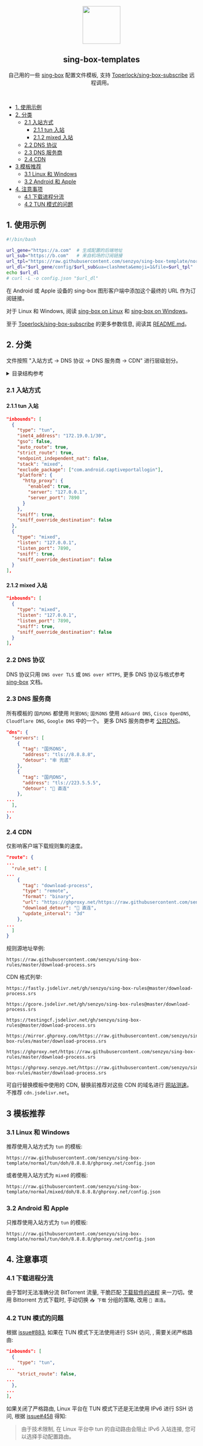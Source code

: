 <p align="center">
    <img src="https://sing-box.sagernet.org/assets/icon.svg" width="100px" align="center" />
    <h2 align="center">sing-box-templates</h2>
    <p align="center">
        自己用的一些 <a href="https://sing-box.sagernet.org/zh/">sing-box</a> 配置文件模板, 支持 <a href="https://github.com/Toperlock/sing-box-subscribe">Toperlock/sing-box-subscribe</a> 远程调用。
    </p>
</p><br />

- [1. 使用示例](#1-使用示例)
- [2. 分类](#2-分类)
  - [2.1 入站方式](#21-入站方式)
    - [2.1.1 tun 入站](#211-tun-入站)
    - [2.1.2 mixed 入站](#212-mixed-入站)
  - [2.2 DNS 协议](#22-dns-协议)
  - [2.3 DNS 服务商](#23-dns-服务商)
  - [2.4 CDN](#24-cdn)
- [3 模板推荐](#3-模板推荐)
  - [3.1 Linux 和 Windows](#31-linux-和-windows)
  - [3.2 Android 和 Apple](#32-android-和-apple)
- [4. 注意事项](#4-注意事项)
  - [4.1 下载进程分流](#41-下载进程分流)
  - [4.2 TUN 模式的问题](#42-tun-模式的问题)

## 1. 使用示例

```bash
#!/bin/bash

url_gene="https://a.com"  # 生成配置的后端地址
url_sub="https://b.com"   # 来自机场的订阅链接
url_tpl="https://raw.githubusercontent.com/senzyo/sing-box-template/normal/tun/dot/8.8.8.8/ghproxy.net/config.json"  # 配置所用模板的地址
url_dl="$url_gene/config/$url_sub&ua=clashmeta&emoji=1&file=$url_tpl"
echo $url_dl
# curl -L -o config.json "$url_dl"
```

在 Android 或 Apple 设备的 sing-box 图形客户端中添加这个最终的 URL 作为订阅链接。

对于 Linux 和 Windows, 阅读 [sing-box on Linux](https://senzyo.net/2024-2/#日常使用) 和 [sing-box on Windows](https://senzyo.net/2024-3/#日常使用)。

至于 [Toperlock/sing-box-subscribe](https://github.com/Toperlock/sing-box-subscribe) 的更多参数信息, 阅读其 [README.md](https://github.com/Toperlock/sing-box-subscribe/blob/main/instructions/README.md)。

## 2. 分类

文件按照 "入站方式 → DNS 协议 → DNS 服务商 → CDN" 进行层级划分。

<details>
<summary>目录结构参考</summary>

```
├── mixed
│   ├── doh
│   │   └── 8.8.8.8
│   │       ├── ghproxy.net
│   │       │   └── config.json
│   │       └── testingcf.jsdelivr.net
│   │           └── config.json
│   └── dot
│       └── 8.8.8.8
│           ├── ghproxy.net
│           │   └── config.json
│           └── testingcf.jsdelivr.net
│               └── config.json
└── tun
    ├── doh
    │   └── 8.8.8.8
    │       ├── ghproxy.net
    │       │   └── config.json
    │       └── testingcf.jsdelivr.net
    │           └── config.json
    └── dot
        └── 8.8.8.8
            ├── ghproxy.net
            │   └── config.json
            └── testingcf.jsdelivr.net
                └── config.json
```

</details>

### 2.1 入站方式

#### 2.1.1 tun 入站

```json
"inbounds": [
  {
    "type": "tun",
    "inet4_address": "172.19.0.1/30",
    "gso": false,
    "auto_route": true,
    "strict_route": true,
    "endpoint_independent_nat": false,
    "stack": "mixed",
    "exclude_package": ["com.android.captiveportallogin"],
    "platform": {
      "http_proxy": {
        "enabled": true,
        "server": "127.0.0.1",
        "server_port": 7890
      }
    },
    "sniff": true,
    "sniff_override_destination": false
  },
  {
    "type": "mixed",
    "listen": "127.0.0.1",
    "listen_port": 7890,
    "sniff": true,
    "sniff_override_destination": false
  }
],
```

#### 2.1.2 mixed 入站

```json
"inbounds": [
  {
    "type": "mixed",
    "listen": "127.0.0.1",
    "listen_port": 7890,
    "sniff": true,
    "sniff_override_destination": false
  }
],
```

### 2.2 DNS 协议

DNS 协议只用 `DNS over TLS` 或 `DNS over HTTPS`, 更多 DNS 协议与格式参考 [sing-box](https://sing-box.sagernet.org/zh/configuration/dns/server/#address) 文档。

### 2.3 DNS 服务商

所有模板的 `国内DNS` 都使用 `阿里DNS`; 
`国外DNS` 使用 `AdGuard DNS`, `Cisco OpenDNS`, `Cloudflare DNS`, `Google DNS` 中的一个。
更多 DNS 服务商参考 [公共DNS](https://senzyo.net/2022-22/)。

```json
"dns": {
  "servers": [
    {
      "tag": "国外DNS",
      "address": "tls://8.8.8.8",
      "detour": "🕸 兜底"
    },
    {
      "tag": "国内DNS",
      "address": "tls://223.5.5.5",
      "detour": "🐢 直连"
    },
...
  ],
...
},
```

### 2.4 CDN

仅影响客户端下载规则集的速度。

```json
"route": {
...
  "rule_set": [
...
    {
      "tag": "download-process",
      "type": "remote",
      "format": "binary",
      "url": "https://ghproxy.net/https://raw.githubusercontent.com/senzyo/sing-box-rules/master/download-process.srs",
      "download_detour": "🐢 直连",
      "update_interval": "3d"
    },
...
  ]
}
```

规则源地址举例: 

```
https://raw.githubusercontent.com/senzyo/sing-box-rules/master/download-process.srs
```

CDN 格式列举:

```
https://fastly.jsdelivr.net/gh/senzyo/sing-box-rules@master/download-process.srs
```

```
https://gcore.jsdelivr.net/gh/senzyo/sing-box-rules@master/download-process.srs
```

```
https://testingcf.jsdelivr.net/gh/senzyo/sing-box-rules@master/download-process.srs
```

```
https://mirror.ghproxy.com/https://raw.githubusercontent.com/senzyo/sing-box-rules/master/download-process.srs
```

```
https://ghproxy.net/https://raw.githubusercontent.com/senzyo/sing-box-rules/master/download-process.srs
```

```
https://ghproxy.senzyo.net/https://raw.githubusercontent.com/senzyo/sing-box-rules/master/download-process.srs
```

可自行替换模板中使用的 CDN, 替换前推荐对这些 CDN 的域名进行 [网站测速](https://www.itdog.cn/http/)。不推荐 `cdn.jsdelivr.net`。

## 3 模板推荐

### 3.1 Linux 和 Windows

推荐使用入站方式为 `tun` 的模板:

```
https://raw.githubusercontent.com/senzyo/sing-box-template/normal/tun/doh/8.8.8.8/ghproxy.net/config.json
```

或者使用入站方式为 `mixed` 的模板:

```
https://raw.githubusercontent.com/senzyo/sing-box-template/normal/mixed/doh/8.8.8.8/ghproxy.net/config.json
```

### 3.2 Android 和 Apple

只推荐使用入站方式为 `tun` 的模板:

```
https://raw.githubusercontent.com/senzyo/sing-box-template/normal/tun/doh/8.8.8.8/ghproxy.net/config.json
```

## 4. 注意事项

### 4.1 下载进程分流

由于暂时无法准确分流 BitTorrent 流量, 干脆匹配 [下载软件的进程](https://raw.githubusercontent.com/senzyo/sing-box-rules/master/download-process.json) 来一刀切。使用 Bittorrent 方式下载时, 手动切换 `📥 下载` 分组的策略, 改用 `🐢 直连`。

### 4.2 TUN 模式的问题

根据 [issue#883](https://github.com/SagerNet/sing-box/issues/883), 如果在 TUN 模式下无法使用进行 SSH 访问, , 需要关闭严格路由:

```json
"inbounds": [
  {
    "type": "tun",
...
    "strict_route": false,
...
  },
...
],
```

如果关闭了严格路由, Linux 平台在 TUN 模式下还是无法使用 IPv6 进行 SSH 访问, 根据 [issue#458](https://github.com/SagerNet/sing-box/issues/458) 得知:

> 由于技术限制, 在 Linux 平台中 tun 的自动路由会阻止 IPv6 入站连接, 您可以选择手动配置路由。
